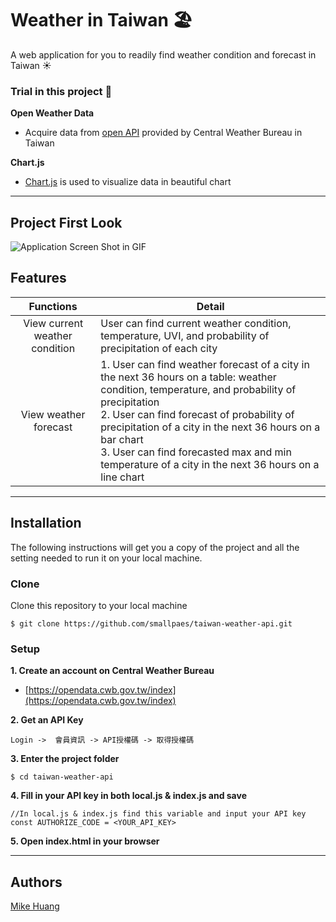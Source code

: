 # Weather in Taiwan 🏖
A web application for you to readily find weather condition and forecast in Taiwan ☀️


### Trial in this project 🤠
**Open Weather Data**
+ Acquire data from [open API](https://opendata.cwb.gov.tw/index) provided by Central Weather Bureau in Taiwan


**Chart.js**
+ [Chart.js](https://www.chartjs.org/) is used to visualize data in beautiful chart

___

## Project First Look
![Application Screen Shot in GIF](taiwan-weather-api.gif)


## Features
| Functions              | Detail                                            |
| :--------------------: | ------------------------------------------------- |
| View current weather condition | User can find current weather condition, temperature, UVI, and probability of precipitation of each city |
| View weather forecast | 1. User can find weather forecast of a city in the next 36 hours on a table: weather condition, temperature, and probability of precipitation<br>2. User can find forecast of probability of precipitation of a city in the next 36 hours on a bar chart<br>3. User can find forecasted max and min temperature of a city in the next 36 hours on a line chart |


___

## Installation
The following instructions will get you a copy of the project and all the setting needed to run it on your local machine.


### Clone

Clone this repository to your local machine

```
$ git clone https://github.com/smallpaes/taiwan-weather-api.git
```


### Setup

**1. Create an account on Central Weather Bureau**
- [https://opendata.cwb.gov.tw/index](https://opendata.cwb.gov.tw/index)

**2. Get an API Key**

```
Login ->  會員資訊 -> API授權碼 -> 取得授權碼
```

**3. Enter the project folder**

```
$ cd taiwan-weather-api
```

**4. Fill in your API key in both local.js & index.js and save**

```
//In local.js & index.js find this variable and input your API key
const AUTHORIZE_CODE = <YOUR_API_KEY>
```

**5. Open index.html in your browser**

___

## Authors
[Mike Huang](https://github.com/smallpaes)
